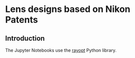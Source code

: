 # Lens designs based on Nikon Patents

## Introduction
The Jupyter Notebooks use the [rayopt](https://github.com/quartiq/rayopt) Python library.

